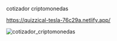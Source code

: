 cotizador criptomonedas

https://quizzical-tesla-76c29a.netlify.app/

![cotizador_criptomonedas](https://user-images.githubusercontent.com/60988161/115141231-be6a1700-a000-11eb-8776-d9d8367f167c.jpg)
